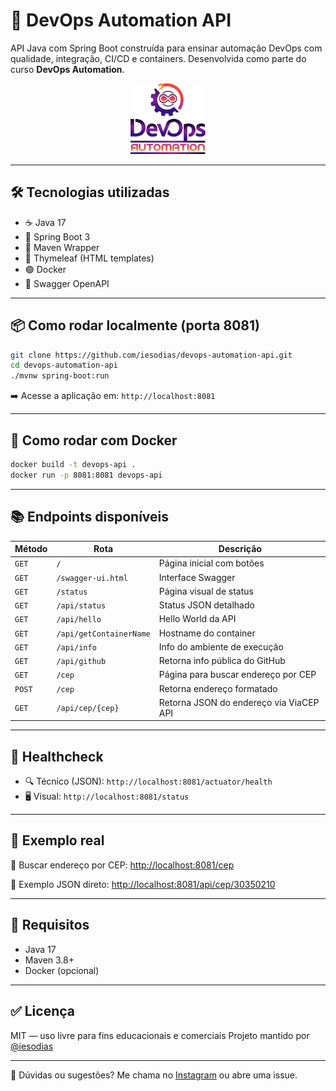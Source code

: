 # 🚀 DevOps Automation API

API Java com Spring Boot construída para ensinar automação DevOps com qualidade, integração, CI/CD e containers.
Desenvolvida como parte do curso **DevOps Automation**.

<p align="center">
  <img src="https://raw.githubusercontent.com/iesodias/devops-automation-api/main/src/main/resources/static/devops.png" alt="DevOps Automation Logo" width="120"/>
</p>

---

## 🛠️ Tecnologias utilizadas

* ☕ Java 17
* 🌱 Spring Boot 3
* 🐘 Maven Wrapper
* 🎨 Thymeleaf (HTML templates)
* 🟣 Docker
* 📘 Swagger OpenAPI

---

## 📦 Como rodar localmente (porta 8081)

```bash
git clone https://github.com/iesodias/devops-automation-api.git
cd devops-automation-api
./mvnw spring-boot:run
```

➡️ Acesse a aplicação em:
`http://localhost:8081`

---

## 🐳 Como rodar com Docker

```bash
docker build -t devops-api .
docker run -p 8081:8081 devops-api
```

---

## 📚 Endpoints disponíveis

| Método | Rota                    | Descrição                               |
| ------ | ----------------------- | --------------------------------------- |
| `GET`  | `/`                     | Página inicial com botões               |
| `GET`  | `/swagger-ui.html`      | Interface Swagger                       |
| `GET`  | `/status`               | Página visual de status                 |
| `GET`  | `/api/status`           | Status JSON detalhado                   |
| `GET`  | `/api/hello`            | Hello World da API                      |
| `GET`  | `/api/getContainerName` | Hostname do container                   |
| `GET`  | `/api/info`             | Info do ambiente de execução            |
| `GET`  | `/api/github`           | Retorna info pública do GitHub          |
| `GET`  | `/cep`                  | Página para buscar endereço por CEP     |
| `POST` | `/cep`                  | Retorna endereço formatado              |
| `GET`  | `/api/cep/{cep}`        | Retorna JSON do endereço via ViaCEP API |

---

## 🧪 Healthcheck

* 🔍 Técnico (JSON): `http://localhost:8081/actuator/health`
* 🖥️ Visual: `http://localhost:8081/status`

---

## 📍 Exemplo real

🔎 Buscar endereço por CEP:
[http://localhost:8081/cep](http://localhost:8081/cep)

🧱 Exemplo JSON direto:
[http://localhost:8081/api/cep/30350210](http://localhost:8081/api/cep/30350210)

---

## 🧰 Requisitos

* Java 17
* Maven 3.8+
* Docker (opcional)

---

## ✅ Licença

MIT — uso livre para fins educacionais e comerciais
Projeto mantido por [@iesodias](https://github.com/iesodias)

---

💬 Dúvidas ou sugestões? Me chama no [Instagram](https://instagram.com/) ou abre uma issue.
